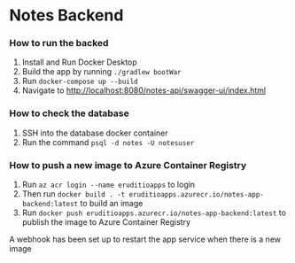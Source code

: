 # Notes Backend

### How to run the backed
1. Install and Run Docker Desktop
2. Build the app by running ```./gradlew bootWar```
3. Run ```docker-compose up --build```
4. Navigate to [http://localhost:8080/notes-api/swagger-ui/index.html](http://localhost:8080/notes-api/swagger-ui/index.html)

### How to check the database
1. SSH into the database docker container
2. Run the command ```psql -d notes -U notesuser```

### How to push a new image to Azure Container Registry
1. Run ```az acr login --name eruditioapps``` to login
2. Then run ```docker build . -t eruditioapps.azurecr.io/notes-app-backend:latest``` to build an image
3. Run ```docker push eruditioapps.azurecr.io/notes-app-backend:latest``` to publish the image to Azure Container Registry

A webhook has been set up to restart the app service when there is a new image

